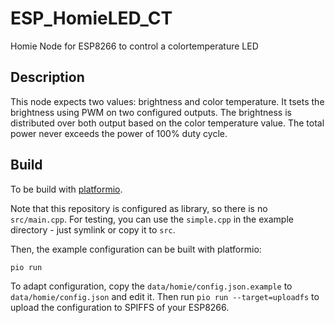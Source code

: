 # ESP_HomieLED_CT

Homie Node for ESP8266 to control a colortemperature LED


## Description

This node expects two values: brightness and color temperature.
It tsets the brightness using PWM on two configured outputs. The brightness is distributed over both output based on the color temperature value.
The total power never exceeds the power of 100% duty cycle.


## Build

To be build with [platformio](platformio.org).

Note that this repository is configured as library, so there is no `src/main.cpp`. For testing, you can use the `simple.cpp` in the example directory - just symlink or copy it to `src`.

Then, the example configuration can be built with platformio:

`pio run`


To adapt configuration, copy the `data/homie/config.json.example` to `data/homie/config.json` and edit it. Then run `pio run --target=uploadfs` to upload the configuration to SPIFFS of your ESP8266.    
